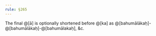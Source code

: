 ```yaml
---
rule: §265
---
```


The final @[ā] is optionally shortened before @[ka] as @[bahumālākaḥ]-@[bahumālākaḥ]-@[bahumālakaḥ], &c.